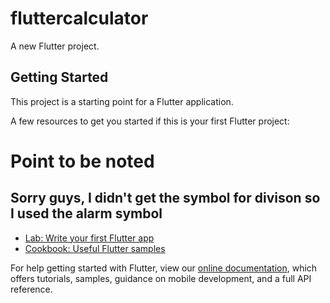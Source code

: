 # fluttercalculator

A new Flutter project.

## Getting Started

This project is a starting point for a Flutter application.

A few resources to get you started if this is your first Flutter project:

# Point to be noted

## Sorry guys, I didn't get the symbol for divison so I used the alarm symbol

- [Lab: Write your first Flutter app](https://flutter.dev/docs/get-started/codelab)
- [Cookbook: Useful Flutter samples](https://flutter.dev/docs/cookbook)

For help getting started with Flutter, view our
[online documentation](https://flutter.dev/docs), which offers tutorials,
samples, guidance on mobile development, and a full API reference.
